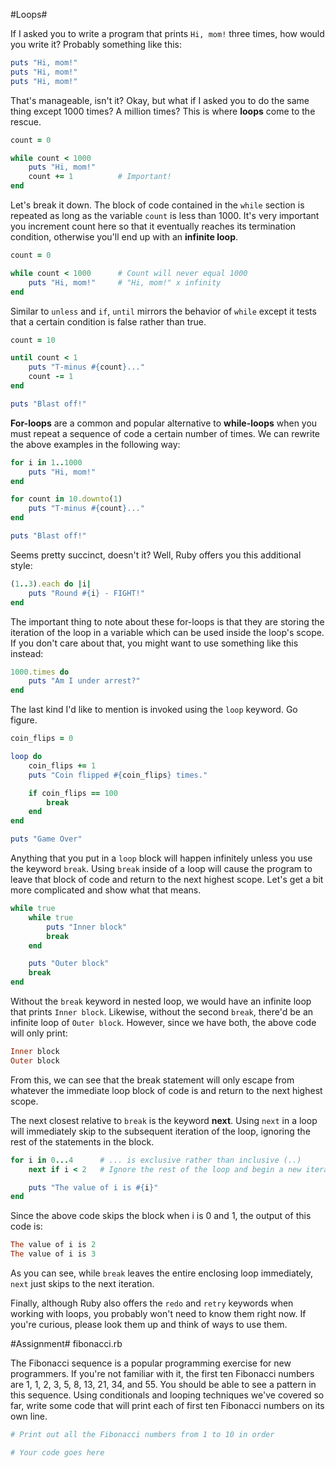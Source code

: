 #Loops#

If I asked you to write a program that prints ```Hi, mom!``` three times, how would you write it?  Probably something like this:

```ruby
puts "Hi, mom!"
puts "Hi, mom!"
puts "Hi, mom!"
```

That's manageable, isn't it? Okay, but what if I asked you to do the same thing except 1000 times? A million times? This is where **loops** come to the rescue.

```ruby
count = 0

while count < 1000
    puts "Hi, mom!"
    count += 1          # Important!
end
```

Let's break it down. The block of code contained in the ```while``` section is repeated as long as the variable ```count``` is less than 1000. It's very important you increment count here so that it eventually reaches its termination condition, otherwise you'll end up with an **infinite loop**.

```ruby
count = 0

while count < 1000      # Count will never equal 1000
    puts "Hi, mom!"     # "Hi, mom!" x infinity
end
```

Similar to ```unless``` and ```if```, ```until``` mirrors the behavior of ```while``` except it tests that a certain condition is false rather than true.

```ruby
count = 10

until count < 1
    puts "T-minus #{count}..."
    count -= 1
end

puts "Blast off!"
```

**For-loops** are a common and popular alternative to **while-loops** when you must repeat a sequence of code a certain number of times. We can rewrite the above examples in the following way:

```ruby
for i in 1..1000
    puts "Hi, mom!"
end
```

```ruby
for count in 10.downto(1)
    puts "T-minus #{count}..."
end

puts "Blast off!" 
```

Seems pretty succinct, doesn't it? Well, Ruby offers you this additional style:

```ruby
(1..3).each do |i|
    puts "Round #{i} - FIGHT!" 
end
```

The important thing to note about these for-loops is that they are storing the iteration of the loop in a variable which can be used inside the loop's scope. If you don't care about that, you might want to use something like this instead:

```ruby
1000.times do
    puts "Am I under arrest?"
end
```

The last kind I'd like to mention is invoked using the ```loop``` keyword. Go figure.

```ruby
coin_flips = 0

loop do
    coin_flips += 1
    puts "Coin flipped #{coin_flips} times."

    if coin_flips == 100
        break
    end
end

puts "Game Over"
```

Anything that you put in a ```loop``` block will happen infinitely unless you use the keyword ```break```. Using ```break``` inside of a loop will cause the program to leave that block of code and return to the next highest scope. Let's get a bit more complicated and show what that means.

```ruby
while true
    while true
        puts "Inner block"
        break
    end

    puts "Outer block"
    break
end
```

Without the ```break``` keyword in nested loop, we would have an infinite loop that prints ```Inner block```. Likewise, without the second ```break```, there'd be an infinite loop of ```Outer block```. However, since we have both, the above code will only print:

```ruby
Inner block
Outer block
```

From this, we can see that the break statement will only escape from whatever the immediate loop block of code is and return to the next highest scope.

The next closest relative to ```break``` is the keyword **next**. Using ```next``` in a loop will immediately skip to the subsequent iteration of the loop, ignoring the rest of the statements in the block.

```ruby
for i in 0...4      # ... is exclusive rather than inclusive (..)
    next if i < 2   # Ignore the rest of the loop and begin a new iteration

    puts "The value of i is #{i}"
end
```

Since the above code skips the block when i is 0 and 1, the output of this code is:

```ruby
The value of i is 2
The value of i is 3
```

As you can see, while ```break``` leaves the entire enclosing loop immediately, ```next``` just skips to the next iteration.

Finally, although Ruby also offers the ```redo``` and ```retry``` keywords when working with loops, you probably won't need to know them right now. If you're curious, please look them up and think of ways to use them.

#Assignment#
fibonacci.rb

The Fibonacci sequence is a popular programming exercise for new programmers. If you're not familiar with it, the first ten Fibonacci numbers are 1, 1, 2, 3, 5, 8, 13, 21, 34, and 55. You should be able to see a pattern in this sequence. Using conditionals and looping techniques we've covered so far, write some code that will print each of first ten Fibonacci numbers on its own line.

```ruby
# Print out all the Fibonacci numbers from 1 to 10 in order

# Your code goes here

```
